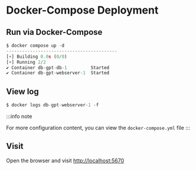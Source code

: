 # Docker-Compose Deployment

## Run via Docker-Compose
```py
$ docker compose up -d
------------------------------------------
[+] Building 0.0s (0/0)
[+] Running 2/2
✔ Container db-gpt-db-1         Started                                                                                                                                                                                          0.4s
✔ Container db-gpt-webserver-1  Started
```


## View log
```py
$ docker logs db-gpt-webserver-1 -f
```

:::info note

For more configuration content, you can view the `docker-compose.yml` file
:::


## Visit
Open the browser and visit [http://localhost:5670](http://localhost:5670)
